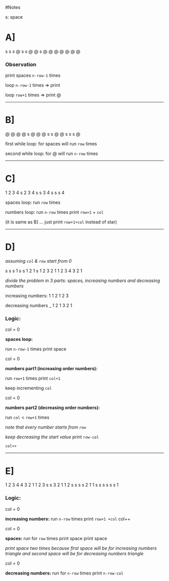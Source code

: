 #Notes

s: space

# A]

s s s @
s s @ @
s @ @ @
@ @ @ @

### Observation

print spaces `n-row-1` times

loop `n-row-1` times
=> print <space>

loop `row+1` times
=> print @

---

# B]

@ @ @ @
s @ @ @
s s @ @
s s s @

first while loop: for spaces
will run `row` times

second while loop: for @
will run `n-row` times

---

# C]

1 2 3 4
s 2 3 4
s s 3 4
s s s 4

spaces loop:
run `row` times

numbers loop:
run `n-row` times
print `row+1` + `col`

(it is same as B] ... just print `row+1+col` instead of star)

---

# D]

_assuming `col` & `row` start from 0_

s s s 1
s s 1 2 1
s 1 2 3 2 1
1 2 3 4 3 2 1

_divide the problem in 3 parts: spaces, increasing numbers and decreasing numbers_

increasing numbers:
1
1 2
1 2 3

decreasing numbers
\_
1
2 1
3 2 1

### Logic:

col = 0

**spaces loop:**

run `n-row-1` times
print space

col = 0

**numbers part1 (increasing order numbers):**

run `row+1` times
print `col+1`

keep incrementing `col`

col = 0

**numbers part2 (decreasing order numbers):**

run `col` < `row+1` times

_note that every number starts from `row`_

_keep decreasing the start value_
print `row-col`

`col++`

---

# E]

1 2 3 4 4 3 2 1
1 2 3 s s 3 2 1
1 2 s s s s 2 1
1 s s s s s s 1

### Logic:

col = 0

**increasing numbers:**
run `n-row` times
print `row+1 +col`
col++

col = 0

**spaces:**
run for `row` times
print space
print space

_print space two times because first space will be for increasing numbers triangle and second space will be for decreasing numbers triangle_

col = 0

**decreasing numbers:**
run for `n-row` times
print `n-row-col`
